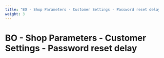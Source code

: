 ```yaml
---
title: "BO - Shop Parameters - Customer Settings - Password reset delay"
weight: 3
---
```


# BO - Shop Parameters - Customer Settings - Password reset delay
